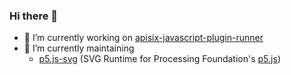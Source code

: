 ### Hi there 👋

- 🔭 I’m currently working on [apisix-javascript-plugin-runner](https://github.com/zenozeng/apisix-javascript-plugin-runner)
- 🌱 I’m currently maintaining 
  - [p5.js-svg](https://github.com/zenozeng/p5.js-svg) (SVG Runtime for Processing Foundation's [p5.js](https://github.com/processing/p5.js))

<!--
**zenozeng/zenozeng** is a ✨ _special_ ✨ repository because its `README.md` (this file) appears on your GitHub profile.

Here are some ideas to get you started:


- 
- 👯 I’m looking to collaborate on ...
- 🤔 I’m looking for help with ...
- 💬 Ask me about ...
- 📫 How to reach me: ...
- 😄 Pronouns: ...
- ⚡ Fun fact: ...
-->
